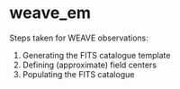 # weave_em

Steps taken for WEAVE observations:

1. Generating the FITS catalogue template 
2. Defining (approximate) field centers 
3. Populating the FITS catalogue 
